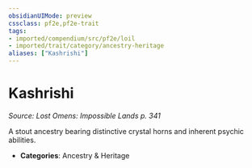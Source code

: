 ```yaml
---
obsidianUIMode: preview
cssclass: pf2e,pf2e-trait
tags:
- imported/compendium/src/pf2e/loil
- imported/trait/category/ancestry-heritage
aliases: ["Kashrishi"]
---
```

# Kashrishi  
*Source: Lost Omens: Impossible Lands p. 341*  

A stout ancestry bearing distinctive crystal horns and inherent psychic abilities.

- **Categories**: Ancestry & Heritage
